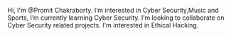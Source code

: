 Hi, I'm @Promit Chakraborty.
 I’m interested in Cyber Security,Music and Sports,
 I’m currently learning Cyber Security.
 I’m looking to collaborate on Cyber Security related projects.
I'm interested in Ethical Hacking.


